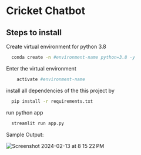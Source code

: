 # Cricket Chatbot

## Steps to install

Create virtual environment for python 3.8

```bash
  conda create -n #environment-name python=3.8 -y
```
Enter the virtual environment
```bash
    activate #environment-name
```
install all dependencies of the this project by 
```bash
  pip install -r requirements.txt
```
run python app
```bash
  streamlit run app.py
```

Sample Output:

![Screenshot 2024-02-13 at 8 15 22 PM](https://github.com/sidguptasid/Cricket-Chat-Bot/assets/132853979/5e8fec8d-0ea0-4f5c-b904-b2a2b2de844c)
